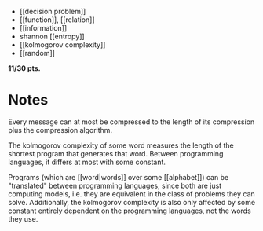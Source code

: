 
- [[decision problem]]
- [[function]], [[relation]]
- [[information]]
- shannon [[entropy]]
- [[kolmogorov complexity]]
- [[random]]


**11/30 pts.**


# Notes

Every message can at most be compressed to the length of its compression plus the compression algorithm.

The kolmogorov complexity of some word measures the length of the shortest program that generates that word. Between programming languages, it differs at most with some constant.

Programs (which are [[word|words]] over some [[alphabet]]) can be "translated" between programming languages, since both are just computing models, i.e. they are equivalent in the class of problems they can solve. Additionally, the kolmogorov complexity is also only affected by some constant entirely dependent on the programming languages, not the words they use.

